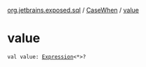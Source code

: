 [org.jetbrains.exposed.sql](../index.md) / [CaseWhen](index.md) / [value](.)

# value

`val value: `[`Expression`](../-expression/index.md)`<*>?`